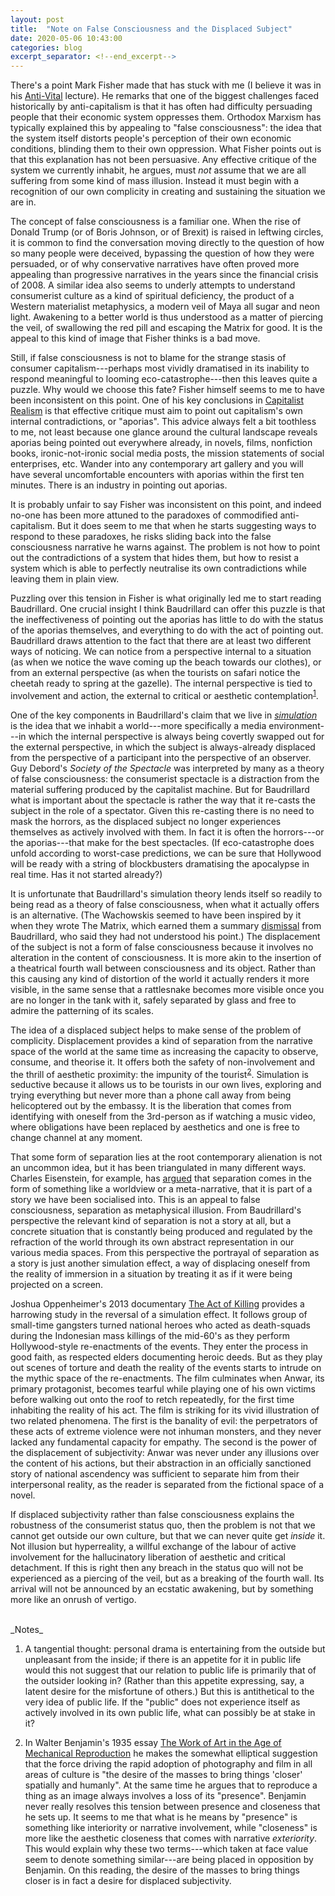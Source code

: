 ```yaml
---
layout: post
title:  "Note on False Consciousness and the Displaced Subject"
date: 2020-05-06 10:43:00
categories: blog
excerpt_separator: <!--end_excerpt-->
---
```


There's a point Mark Fisher made that has stuck with me (I believe it was in his [Anti-Vital](https://www.youtube.com/watch?v=LrKiScp_gog) lecture). He remarks that one of the biggest challenges faced historically by anti-capitalism is that it has often had difficulty persuading people that their economic system oppresses them. Orthodox Marxism has typically explained this by appealing to "false consciousness": the idea that the system itself distorts people's perception of their own economic conditions, blinding them to their own oppression. What Fisher points out is that this explanation has not been persuasive. Any effective critique of the system we currently inhabit, he argues, must _not_ assume that we are all suffering from some kind of mass illusion. Instead it must begin with a recognition of our own complicity in creating and sustaining the situation we are in.

The concept of false consciousness is a familiar one. When the rise of Donald Trump (or of Boris Johnson, or of Brexit) is raised in leftwing circles, it is common to find the conversation moving directly to the question of how so many people were deceived, bypassing the question of how they were persuaded, or of why conservative narratives have often proved more appealing than progressive narratives in the years since the financial crisis of 2008. A similar idea also seems to underly attempts to understand consumerist culture as a kind of spiritual deficiency, the product of a Western materialist metaphysics, a modern veil of Maya all sugar and neon light. Awakening to a better world is thus understood as a matter of piercing the veil, of swallowing the red pill and escaping the Matrix for good. It is the appeal to this kind of image that Fisher thinks is a bad move.

Still, if false consciousness is not to blame for the strange stasis of consumer capitalism---perhaps most vividly dramatised in its inability to respond meaningful to looming eco-catastrophe---then this leaves quite a puzzle. Why would we choose this fate? Fisher himself seems to me to have been inconsistent on this point. One of his key conclusions in [Capitalist Realism]({{site.baseurl}}/blog/2020/05/02/capitalist-realism.html) is that effective critique must aim to point out capitalism's own internal contradictions, or "aporias". This advice always felt a bit toothless to me, not least because one glance around the cultural landscape reveals aporias being pointed out everywhere already, in novels, films, nonfiction books, ironic-not-ironic social media posts, the mission statements of social enterprises, etc. Wander into any contemporary art gallery and you will have several uncomfortable encounters with aporias within the first ten minutes. There is an industry in pointing out aporias.

<!--end_excerpt-->

It is probably unfair to say Fisher was inconsistent on this point, and indeed no-one has been more attuned to the paradoxes of commodified anti-capitalism. But it does seem to me that when he starts suggesting ways to respond to these paradoxes, he risks sliding back into the false consciousness narrative he warns against. The problem is not how to point out the contradictions of a system that hides them, but how to resist a system which is able to perfectly neutralise its own contradictions while leaving them in plain view.

Puzzling over this tension in Fisher is what originally led me to start reading Baudrillard. One crucial insight I think Baudrillard can offer this puzzle is that the ineffectiveness of pointing out the aporias has little to do with the status of the aporias themselves, and everything to do with the act of pointing out. Baudrillard draws attention to the fact that there are at least two different ways of noticing. We can notice from a perspective internal to a situation (as when we notice the wave coming up the beach towards our clothes), or from an external perspective (as when the tourists on safari notice the cheetah ready to spring at the gazelle). The internal perspective is tied to involvement and action, the external to critical or aesthetic contemplation<sup>[1](#r1)</sup>.

One of the key components in Baudrillard's claim that we live in [_simulation_]({{site.baseurl}}/assets/pdf/baudrillard-precession.pdf) is the idea that we inhabit a world---more specifically a media environment---in which the internal perspective is always being covertly swapped out for the external perspective, in which the subject is always-already displaced from the perspective of a participant into the perspective of an observer. Guy Debord's _Society of the Spectacle_ was interpreted by many as a theory of false consciousness: the consumerist spectacle is a distraction from the material suffering produced by the capitalist machine. But for Baudrillard what is important about the spectacle is rather the way that it re-casts the subject in the role of a spectator. Given this re-casting there is no need to mask the horrors, as the displaced subject no longer experiences themselves as actively involved with them. In fact it is often the horrors---or the aporias---that make for the best spectacles. (If eco-catastrophe does unfold according to worst-case predictions, we can be sure that Hollywood will be ready with a string of blockbusters dramatising the apocalypse in real time. Has it not started already?)

It is unfortunate that Baudrillard's simulation theory lends itself so readily to being read as a theory of false consciousness, when what it actually offers is an alternative. (The Wachowskis seemed to have been inspired by it when they wrote The Matrix, which earned them a summary [dismissal](https://www.nytimes.com/2002/05/24/opinion/editorial-observer-a-french-philosopher-talks-back-to-hollywood-and-the-matrix.html) from Baudrillard, who said they had not understood his point.) The displacement of the subject is not a form of false consciousness because it involves no alteration in the content of consciousness. It is more akin to the insertion of a theatrical fourth wall between consciousness and its object. Rather than this causing any kind of distortion of the world it actually renders it more visible, in the same sense that a rattlesnake becomes more visible once you are no longer in the tank with it, safely separated by glass and free to admire the patterning of its scales.

The idea of a displaced subject helps to make sense of the problem of complicity. Displacement provides a kind of separation from the narrative space of the world at the same time as increasing the capacity to observe, consume, and theorise it. It offers both the safety of non-involvement and the thrill of aesthetic proximity: the impunity of the tourist<sup>[2](#r2)</sup>. Simulation is seductive because it allows us to be tourists in our own lives, exploring and trying everything but never more than a phone call away from being helicoptered out by the embassy. It is the liberation that comes from identifying with oneself from the 3rd-person as if watching a music video, where obligations have been replaced by aesthetics and one is free to change channel at any moment.

That some form of separation lies at the root contemporary alienation is not an uncommon idea, but it has been triangulated in many different ways. Charles Eisenstein, for example, has [argued](https://charleseisenstein.org/books/the-more-beautiful-world-our-hearts-know-is-possible/eng/separation/) that separation comes in the form of something like a worldview or a meta-narrative, that it is part of a story we have been socialised into. This is an appeal to false consciousness, separation as metaphysical illusion. From Baudrillard's perspective the relevant kind of separation is not a story at all, but a concrete situation that is constantly being produced and regulated by the refraction of the world through its own abstract representation in our various media spaces. From this perspective the portrayal of separation as a story is just another simulation effect, a way of displacing oneself from the reality of immersion in a situation by treating it as if it were being projected on a screen.

Joshua Oppenheimer's 2013 documentary [The Act of Killing](https://www.youtube.com/watch?v=-349HTKhPno) provides a harrowing study in the reversal of a simulation effect. It follows group of small-time gangsters turned national heroes who acted as death-squads during the Indonesian mass killings of the mid-60's as they perform Hollywood-style re-enactments of the events. They enter the process in good faith, as respected elders documenting heroic deeds. But as they play out scenes of torture and death the reality of the events starts to intrude on the mythic space of the re-enactments. The film culminates when Anwar, its primary protagonist, becomes tearful while playing one of his own victims before walking out onto the roof to retch repeatedly, for the first time inhabiting the reality of his act. The film is striking for its vivid illustration of two related phenomena. The first is the banality of evil: the perpetrators of these acts of extreme violence were not inhuman monsters, and they never lacked any fundamental capacity for empathy. The second is the power of the displacement of subjectivity: Anwar was never under any illusions over the content of his actions, but their abstraction in an officially sanctioned story of national ascendency was sufficient to separate him from their interpersonal reality, as the reader is separated from the fictional space of a novel.

If displaced subjectivity rather than false consciousness explains the robustness of the consumerist status quo, then the problem is not that we cannot get outside our own culture, but that we can never quite get _inside_ it. Not illusion but hyperreality, a willful exchange of the labour of active involvement for the hallucinatory liberation of aesthetic and critical detachment. If this is right then any breach in the status quo will not be experienced as a piercing of the veil, but as a breaking of the fourth wall. Its arrival will not be announced by an ecstatic awakening, but by something more like an onrush of vertigo.  

<br />
_Notes_

1. <a name="r1"></a>A tangential thought: personal drama is entertaining from the outside but unpleasant from the inside; if there is an appetite for it in public life would this not suggest that our relation to public life is primarily that of the outsider looking in? (Rather than this appetite expressing, say, a latent desire for the misfortune of others.) But this is antithetical to the very idea of public life. If the "public" does not experience itself as actively involved in its own public life, what can possibly be at stake in it?

2. <a name="r2"></a>In Walter Benjamin's 1935 essay [The Work of Art in the Age of Mechanical Reproduction]({{site.baseurl}}/assets/pdf/benjamin-mechanical-reproduction.pdf) he makes the somewhat elliptical suggestion that the force driving the rapid adoption of photography and film in all areas of culture is "the desire of the masses to bring things 'closer' spatially and humanly". At the same time he argues that to reproduce a thing as an image always involves a loss of its "presence". Benjamin never really resolves this tension between presence and closeness that he sets up. It seems to me that what is he means by "presence" is something like interiority or narrative involvement, while "closeness" is more like the aesthetic closeness that comes with narrative _exteriority_. This would explain why these two terms---which taken at face value seem to denote something similar---are being placed in opposition by Benjamin. On this reading, the desire of the masses to bring things closer is in fact a desire for displaced subjectivity.
